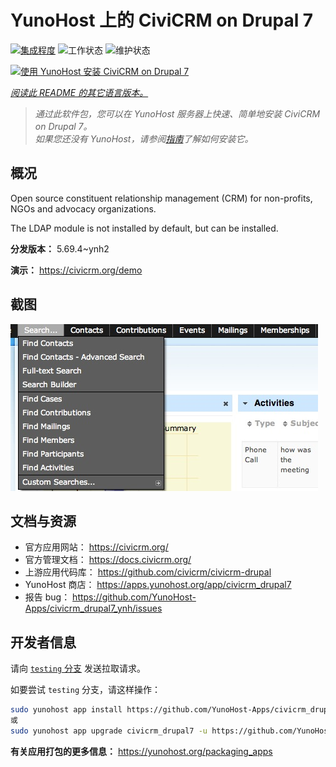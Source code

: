 <!--
注意：此 README 由 <https://github.com/YunoHost/apps/tree/master/tools/readme_generator> 自动生成
请勿手动编辑。
-->

# YunoHost 上的 CiviCRM on Drupal 7

[![集成程度](https://dash.yunohost.org/integration/civicrm_drupal7.svg)](https://ci-apps.yunohost.org/ci/apps/civicrm_drupal7/) ![工作状态](https://ci-apps.yunohost.org/ci/badges/civicrm_drupal7.status.svg) ![维护状态](https://ci-apps.yunohost.org/ci/badges/civicrm_drupal7.maintain.svg)

[![使用 YunoHost 安装 CiviCRM on Drupal 7](https://install-app.yunohost.org/install-with-yunohost.svg)](https://install-app.yunohost.org/?app=civicrm_drupal7)

*[阅读此 README 的其它语言版本。](./ALL_README.md)*

> *通过此软件包，您可以在 YunoHost 服务器上快速、简单地安装 CiviCRM on Drupal 7。*  
> *如果您还没有 YunoHost，请参阅[指南](https://yunohost.org/install)了解如何安装它。*

## 概况

Open source constituent relationship management (CRM) for non-profits, NGOs and advocacy organizations.

The LDAP module is not installed by default, but can be installed.


**分发版本：** 5.69.4~ynh2

**演示：** <https://civicrm.org/demo>

## 截图

![CiviCRM on Drupal 7 的截图](./doc/screenshots/screenshot.png)

## 文档与资源

- 官方应用网站： <https://civicrm.org/>
- 官方管理文档： <https://docs.civicrm.org/>
- 上游应用代码库： <https://github.com/civicrm/civicrm-drupal>
- YunoHost 商店： <https://apps.yunohost.org/app/civicrm_drupal7>
- 报告 bug： <https://github.com/YunoHost-Apps/civicrm_drupal7_ynh/issues>

## 开发者信息

请向 [`testing` 分支](https://github.com/YunoHost-Apps/civicrm_drupal7_ynh/tree/testing) 发送拉取请求。

如要尝试 `testing` 分支，请这样操作：

```bash
sudo yunohost app install https://github.com/YunoHost-Apps/civicrm_drupal7_ynh/tree/testing --debug
或
sudo yunohost app upgrade civicrm_drupal7 -u https://github.com/YunoHost-Apps/civicrm_drupal7_ynh/tree/testing --debug
```

**有关应用打包的更多信息：** <https://yunohost.org/packaging_apps>
